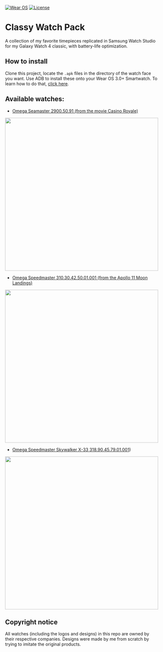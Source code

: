 [![Wear OS](https://img.shields.io/badge/Made%20for-Wear%20OS%203.0-4285f4.svg?style=flat-square&logo=wear%20os)](https://wearos.google.com)
[![License](https://img.shields.io/badge/License-MIT-purple?style=flat-square&logo=libreoffice)](LICENSE)

# Classy Watch Pack

A collection of my favorite timepieces replicated in Samsung Watch Studio for my Galaxy Watch 4 classic, with battery-life optimization.

## How to install

Clone this project, locate the `.apk` files in the directory of the watch face you want. Use ADB to install these onto your Wear OS 3.0+ Smartwatch. To learn how to do that, [click here](https://forum.xda-developers.com/t/how-to-install-apps-on-wear-os-all-methods.4510255/).

## Available watches:

- [Omega Seamaster 2900.50.91 (from the movie Casino Royale)](https://www.omegawatches.com/watch-omega-seamaster-planet-ocean-big-size-29005091)
<img src = "https://www.omegawatches.com/media/catalog/product/cache/a5c37fddc1a529a1a44fea55d527b9a116f3738da3a2cc38006fcc613c37c391/o/m/omega-seamaster-planet-ocean-big-size-29005091-l-707a76.png" width = "500dp">

- [Omega Speedmaster 310.30.42.50.01.001 (from the Apollo 11 Moon Landings)](https://www.omegawatches.com/watch-omega-speedmaster-moonwatch-professional-co-axial-master-chronometer-chronograph-42-mm-31030425001001)
<img src = "https://www.omegawatches.com/media/catalog/product/cache/a5c37fddc1a529a1a44fea55d527b9a116f3738da3a2cc38006fcc613c37c391/o/m/omega-speedmaster-moonwatch-professional-co-axial-master-chronometer-chronograph-42-mm-31030425001001-l-92cae8.png" width = "500dp">

- [Omega Speedmaster Skywalker X-33 318.90.45.79.01.001](https://www.omegawatches.com/watch-omega-speedmaster-skywalker-x-33-chronograph-45-mm-31890457901001#:~:text=Speedmaster%20Skywalker%20X%2D33%20Chronograph,01.001%20%7C%20OMEGA%C2%AE)\)
<img src = "https://www.omegawatches.com/media/catalog/product/cache/a5c37fddc1a529a1a44fea55d527b9a116f3738da3a2cc38006fcc613c37c391/o/m/omega-speedmaster-skywalker-x-33-chronograph-45-mm-31890457901001-l-837ecf.png" width = "500dp">

## Copyright notice
All watches (including the logos and designs) in this repo are owned by their respective companies. Designs were made by me from scratch by trying to imitate the original products.
